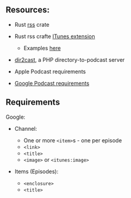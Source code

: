 

## Resources:

- Rust [rss](https://docs.rs/rss/latest/rss/index.html) crate

- Rust rss crafte [ITunes extension](https://docs.rs/rss/latest/rss/extension/itunes/index.html)
  - Examples [here](https://docs.rs/rss/latest/rss/extension/itunes/struct.ITunesChannelExtension.html)
- [dir2cast](https://github.com/ben-xo/dir2cast), a PHP directory-to-podcast server

- Apple Podcast requirements

- [Google Podcast requirements](https://support.google.com/podcast-publishers/answer/9889544?hl=en)


## Requirements

Google:

- Channel:
  - One or more `<item>`s - one per episode
  - `<link>`
  - `<title>`
  - `<image>` or `<itunes:image>`

- Items (Episodes):
  - `<enclosure>`
  - `<title>`

